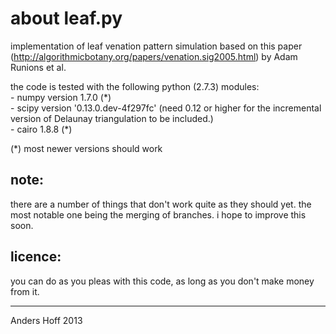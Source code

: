 about leaf.py
=============

implementation of leaf venation pattern simulation based on this paper 
(http://algorithmicbotany.org/papers/venation.sig2005.html) by Adam Runions et al.

the code is tested with the following python (2.7.3) modules:  
		-		numpy version 1.7.0 (\*)  
		-		scipy version '0.13.0.dev-4f297fc' (need 0.12 or higher for the incremental version of Delaunay triangulation to be included.)  
		-		cairo 1.8.8 (\*)  

(\*) most newer versions should work

note:
-----
there are a number of things that don't work quite as they should yet. the
most notable one being the merging of branches. i hope to improve this soon.

licence:
--------
you can do as you pleas with this code, as long as you don't make money from
it.


----
Anders Hoff 2013

